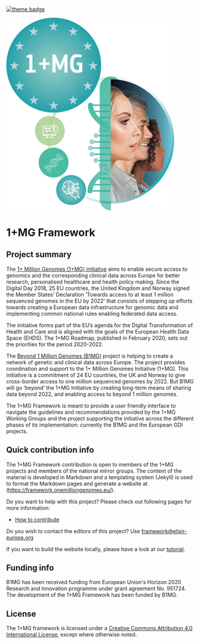  [![theme badge](https://img.shields.io/badge/ELIXIR%20toolkit%20theme-jekyll-blue?color=0d6efd)](https://github.com/ELIXIR-Belgium/elixir-toolkit-theme)

<img src="https://raw.githubusercontent.com/GenomicDataInfrastructure/oneplusmg-framework/master/assets/img/logo.png" alt="1+MG Framework logo" width="450" />



# 1+MG Framework

## Project summary

The [1+ Million Genomes (1+MG) initiative](https://digital-strategy.ec.europa.eu/en/policies/1-million-genomes) aims to enable secure access to genomics and the corresponding clinical data across Europe for better research, personalised healthcare and health policy making. Since the Digital Day 2018, 25 EU countries, the United Kingdom and Norway signed the Member States’ Declaration ‘Towards access to at least 1 million sequenced genomes in the EU by 2022’ that consists of stepping up efforts towards creating a European data infrastructure for genomic data and implementing common national rules enabling federated data access. 

The initiative forms part of the EU’s agenda for the Digital Transformation of Health and Care and is aligned with the goals of the European Health Data Space (EHDS). The 1+MG Roadmap, published in February 2020, sets out the priorities for the period 2020-2022.

The [Beyond 1 Million Genomes (B1MG)](https://b1mg-project.eu/) project is helping to create a network of genetic and clinical data across Europe. The project provides coordination and support to the 1+ Million Genomes Initiative (1+MG). This initiative is a commitment of 24 EU countries, the UK and Norway to give cross-border access to one million sequenced genomes by 2022. But B1MG will go ‘beyond’ the 1+MG Initiative by creating long-term means of sharing data beyond 2022, and enabling access to beyond 1 million genomes.

The 1+MG Framework is meant to provide a user friendly interface to navigate the guidelines and recommendations provided by the 1+MG Working Groups and the project supporting the initiative across the different phases of its implementation: currently the B1MG and the European GDI projects. 


## Quick contribution info

The 1+MG Framework contribution is open to members of the 1+MG projects and members of the national mirror groups. The content of the material is developed in Markdown and a templating system (Jekyll) is used to format the Markdown pages and generate a website at (https://framework.onemilliongenomes.eu/).

Do you want to help with this project? Please check out following pages for more information:

* [How to contribute](https://framework.onemilliongenomes.eu/how_to_contribute)

Do you wish to contact the editors of this project? Use [framework@elixir-europe.org](mailto:framework@elixir-europe.org )

If you want to build the website locally, please have a look at our [tutorial](https://framework.onemilliongenomes.eu/working_with_git#the-advantage-of-working-locally-previewing-your-changes-through-your-web-browser).

## Funding info

B1MG has been received funding from European Union's Horizon 2020 Research and Innovation programme under grant agreement No. 951724. The development of the 1+MG Framework has been funded by B1MG.


## License

The 1+MG framework is licensed under a [Creative Commons Attribution 4.0 International License](http://creativecommons.org/licenses/by/4.0/), except where otherwise noted.
